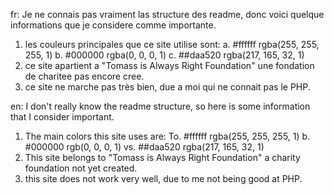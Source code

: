 fr:
Je ne connais pas vraiment las structure des readme, donc voici quelque informations que je considere comme importante.

1. les couleurs principales que ce site utilise sont: 
   a. #ffffff   rgba(255, 255, 255, 1)
   b. #000000   rgba(0, 0, 0, 1)
   c. ##daa520  rgba(217, 165, 32, 1)
2. ce site apartient a "Tomass is Always Right Foundation" une fondation de charitee pas encore cree.
3. ce site ne marche pas très bien, due a moi qui ne connait pas le PHP.



en:
I don't really know the readme structure, so here is some information that I consider important.

1. The main colors this site uses are:
   To. #ffffff rgba(255, 255, 255, 1)
   b. #000000 rgb(0, 0, 0, 1)
   vs. ##daa520 rgba(217, 165, 32, 1)
2. This site belongs to "Tomass is Always Right Foundation" a charity foundation not yet created.
3. this site does not work very well, due to me not being good at PHP.
